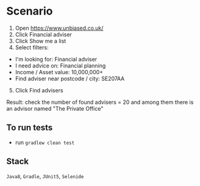 # Scenario
1. Open https://www.unbiased.co.uk/
2. Click Financial adviser
3. Click Show me a list
4. Select filters:
- I'm looking for: Financial adviser
- I need advice on: Financial planning
- Income / Asset value: 10,000,000+
- Find adviser near postcode / city: SE207AA
5. Click Find advisers

Result: check the number of found advisers = 20 and among them there is an advisor named "The Private Office"

## To run tests

* run `gradlew clean test`

## Stack
`Java8`, `Gradle`, `JUnit5`, `Selenide`